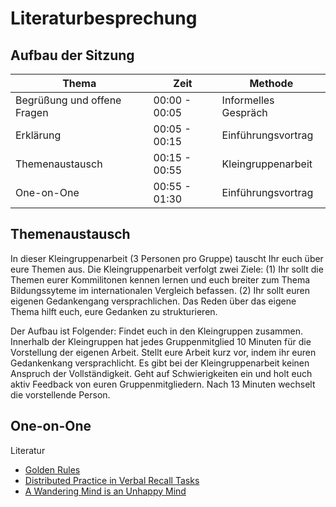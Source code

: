 # Literaturbesprechung

## Aufbau der Sitzung

| Thema		| Zeit		 |  Methode		|
| ---- 		| ----- | --- |
| Begrüßung und offene Fragen | 00:00 - 00:05 | Informelles Gespräch |
| Erklärung  | 00:05 - 00:15 | Einführungsvortrag |
| Themenaustausch | 00:15 - 00:55 | Kleingruppenarbeit |
| One-on-One | 00:55 - 01:30 | Einführungsvortrag |

## Themenaustausch

In dieser Kleingruppenarbeit (3 Personen pro Gruppe) tauscht Ihr euch über eure Themen aus. Die Kleingruppenarbeit verfolgt zwei Ziele: (1) Ihr sollt die Themen eurer Kommilitonen kennen lernen und euch breiter zum Thema Bildungssyteme im internationalen Vergleich befassen. (2) Ihr sollt euren eigenen Gedankengang versprachlichen. Das Reden über das eigene Thema hilft euch, eure Gedanken zu strukturieren.

Der Aufbau ist Folgender: Findet euch in den Kleingruppen zusammen. Innerhalb der Kleingruppen hat jedes Gruppenmitglied 10 Minuten für die Vorstellung der eigenen Arbeit. Stellt eure Arbeit kurz vor, indem ihr euren Gedankenkang versprachlicht. Es gibt bei der Kleingruppenarbeit keinen Anspruch der Vollständigkeit. Geht auf Schwierigkeiten ein und holt euch aktiv Feedback von euren Gruppenmitgliedern. Nach 13 Minuten wechselt die vorstellende Person.


## One-on-One

Literatur

* [Golden Rules](https://www.amazon.de/Bestnote-Lernerfolg-verdoppeln-Pr%C3%BCfungsangst-halbieren/dp/394119366X?ie=UTF8&ref_=asap_bc)
* [Distributed Practice in Verbal Recall Tasks](http://www.evullab.org/pdf/CepedaPashlerVulWixtedRohrer-PB-2006.pdf)
* [A Wandering Mind is an Unhappy Mind](http://flourishfoundation.org/wp-content/uploads/2014/04/KILLINGSWORTH-GILBERT-2010.pdf)

